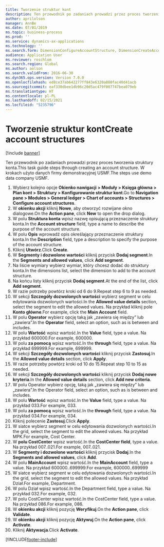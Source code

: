 ```yaml
---
title: Tworzenie struktur kont
description: Ten przewodnik po zadaniach prowadzi przez proces tworzenia struktury konta.
author: aprilolson
manager: AnnBe
ms.date: 07/01/2019
ms.topic: business-process
ms.prod: ''
ms.service: dynamics-ax-applications
ms.technology: ''
ms.search.form: DimensionConfigureAccountStructure, DimensionCreateAccountStructure, DimensionHierarchyAddLevel, DimensionHierarchyConstraintActivate
audience: Application User
ms.reviewer: roschlom
ms.search.region: Global
ms.author: aolson
ms.search.validFrom: 2016-06-30
ms.dyn365.ops.version: Version 7.0.0
ms.openlocfilehash: ed8ce37ab642277ff843e6320a880fac40d41acb
ms.sourcegitcommit: eaf330dbee1db96c20d5ac479f007747bea079eb
ms.translationtype: HT
ms.contentlocale: pl-PL
ms.lasthandoff: 02/15/2021
ms.locfileid: "5235796"
---
```

# <a name="create-account-structures"></a><span data-ttu-id="df3a7-103">Tworzenie struktur kont</span><span class="sxs-lookup"><span data-stu-id="df3a7-103">Create account structures</span></span>

[!include [banner](../../includes/banner.md)]

<span data-ttu-id="df3a7-104">Ten przewodnik po zadaniach prowadzi przez proces tworzenia struktury konta.</span><span class="sxs-lookup"><span data-stu-id="df3a7-104">This task guide steps through creating an account structure.</span></span> <span data-ttu-id="df3a7-105">W krokach użyto danych firmy demonstracyjnej USMF.</span><span class="sxs-lookup"><span data-stu-id="df3a7-105">The steps use demo data company USMF.</span></span>

1. <span data-ttu-id="df3a7-106">Wybierz kolejno opcje **Okienko nawigacji > Moduły > Księga główna > Plan kont > Struktury > Konfigurowanie struktur kont**.</span><span class="sxs-lookup"><span data-stu-id="df3a7-106">Go to **Navigation pane > Modules > General ledger > Chart of accounts > Structures > Configure account structures**.</span></span>
2. <span data-ttu-id="df3a7-107">W **okienku akcji** kliknij **Nowe**, aby otworzyć rozwijane okno dialogowe.</span><span class="sxs-lookup"><span data-stu-id="df3a7-107">On the **Action pane**, click **New** to open the drop dialog.</span></span>
3. <span data-ttu-id="df3a7-108">W polu **Struktura konta** wpisz nazwę opisującą przeznaczenie struktury konta.</span><span class="sxs-lookup"><span data-stu-id="df3a7-108">In the **Account structure** field, type a name to describe the purpose of the account structure.</span></span>
4. <span data-ttu-id="df3a7-109">W polu **Opis** wprowadź opis określający przeznaczenie struktury konta.</span><span class="sxs-lookup"><span data-stu-id="df3a7-109">In the **Description** field, type a description to specify the purpose of the account structure.</span></span>
5. <span data-ttu-id="df3a7-110">Kliknij **Utwórz**.</span><span class="sxs-lookup"><span data-stu-id="df3a7-110">Click **Create**.</span></span>
6. <span data-ttu-id="df3a7-111">W **Segmenty i dozwolone wartości** kliknij przycisk **Dodaj segment**.</span><span class="sxs-lookup"><span data-stu-id="df3a7-111">In the **Segments and allowed values**, click **Add segment**.</span></span>
7. <span data-ttu-id="df3a7-112">Na liście wymiary wybierz wymiar, który chcesz dodać do struktury konta.</span><span class="sxs-lookup"><span data-stu-id="df3a7-112">In the dimensions list, select the dimension to add to the account structure.</span></span>
8. <span data-ttu-id="df3a7-113">Na końcu listy kliknij przycisk **Dodaj segment**.</span><span class="sxs-lookup"><span data-stu-id="df3a7-113">At the end of the list, click **Add segment**.</span></span>
9. <span data-ttu-id="df3a7-114">W razie potrzeby powtórz kroki od 6 do 9.</span><span class="sxs-lookup"><span data-stu-id="df3a7-114">Repeat step 6 to 9 as needed.</span></span>
10. <span data-ttu-id="df3a7-115">W sekcji **Szczegóły dozwolonych wartości** wybierz segment w celu edytowania dozwolonych wartości.</span><span class="sxs-lookup"><span data-stu-id="df3a7-115">In the **Allowed value details** section, select the segment to edit the allowed values.</span></span>
    <span data-ttu-id="df3a7-116">Na przykład kliknij pole **Konto główne**.</span><span class="sxs-lookup"><span data-stu-id="df3a7-116">For example, click the **Main Account** field.</span></span>  
11. <span data-ttu-id="df3a7-117">W polu **Operator** wybierz opcję taką jak „zawiera się między” lub „zawiera”.</span><span class="sxs-lookup"><span data-stu-id="df3a7-117">In the **Operator** field, select an option, such as is between and includes.</span></span>
12. <span data-ttu-id="df3a7-118">W polu **Wartość** wpisz wartość.</span><span class="sxs-lookup"><span data-stu-id="df3a7-118">In the **Value** field, type a value.</span></span> <span data-ttu-id="df3a7-119">Na przykład 600000.</span><span class="sxs-lookup"><span data-stu-id="df3a7-119">For example, 600000.</span></span>  
13. <span data-ttu-id="df3a7-120">W polu **za pomocą** wpisz wartość.</span><span class="sxs-lookup"><span data-stu-id="df3a7-120">In the **through** field, type a value.</span></span> <span data-ttu-id="df3a7-121">Na przykład 699999.</span><span class="sxs-lookup"><span data-stu-id="df3a7-121">For example, 699999.</span></span>  
14. <span data-ttu-id="df3a7-122">W sekcji **Szczegóły dozwolonych wartości** kliknij przycisk **Zastosuj**.</span><span class="sxs-lookup"><span data-stu-id="df3a7-122">In the **Allowed value details** section, click **Apply**.</span></span>
15. <span data-ttu-id="df3a7-123">W razie potrzeby powtórz kroki od 10 do 15.</span><span class="sxs-lookup"><span data-stu-id="df3a7-123">Repeat step 10 to 15 as needed.</span></span>  
16. <span data-ttu-id="df3a7-124">W sekcji **Szczegóły dozwolonych wartości** kliknij przycisk **Dodaj nowe kryteria**.</span><span class="sxs-lookup"><span data-stu-id="df3a7-124">In the **Allowed value details** section, click **Add new criteria**.</span></span>
17. <span data-ttu-id="df3a7-125">W polu Operator wybierz opcję, taką jak „zawiera się między” lub „zawiera”.</span><span class="sxs-lookup"><span data-stu-id="df3a7-125">In the Operator field, select an option, such as is between and includes.</span></span>
18. <span data-ttu-id="df3a7-126">W polu **Wartość** wpisz wartość.</span><span class="sxs-lookup"><span data-stu-id="df3a7-126">In the **Value** field, type a value.</span></span> <span data-ttu-id="df3a7-127">Na przykład 033.</span><span class="sxs-lookup"><span data-stu-id="df3a7-127">For example, 033.</span></span>  
19. <span data-ttu-id="df3a7-128">W polu **za pomocą** wpisz wartość.</span><span class="sxs-lookup"><span data-stu-id="df3a7-128">In the **through** field, type a value.</span></span> <span data-ttu-id="df3a7-129">Na przykład 034.</span><span class="sxs-lookup"><span data-stu-id="df3a7-129">For example, 034.</span></span>  
20. <span data-ttu-id="df3a7-130">Kliknij polecenie **Zastosuj**.</span><span class="sxs-lookup"><span data-stu-id="df3a7-130">Click **Apply**.</span></span>
21. <span data-ttu-id="df3a7-131">W siatce wybierz segment w celu edytowania dozwolonych wartości.</span><span class="sxs-lookup"><span data-stu-id="df3a7-131">In the grid, select the segment to edit the allowed values.</span></span> <span data-ttu-id="df3a7-132">Na przykład MPK.</span><span class="sxs-lookup"><span data-stu-id="df3a7-132">For example, Cost Center.</span></span>  
22. <span data-ttu-id="df3a7-133">W **polu CostCenter** wpisz wartość.</span><span class="sxs-lookup"><span data-stu-id="df3a7-133">In the **CostCenter field**, type a value.</span></span> <span data-ttu-id="df3a7-134">Na przykład 007..021.</span><span class="sxs-lookup"><span data-stu-id="df3a7-134">For example, 007..021.</span></span>  
23. <span data-ttu-id="df3a7-135">W **Segmenty i dozwolone wartości** kliknij przycisk **Dodaj**.</span><span class="sxs-lookup"><span data-stu-id="df3a7-135">In the **Segments and allowed values**, click **Add**.</span></span>
24. <span data-ttu-id="df3a7-136">W polu **MainAccount** wpisz wartość.</span><span class="sxs-lookup"><span data-stu-id="df3a7-136">In the **MainAccount** field, type a value.</span></span> <span data-ttu-id="df3a7-137">Na przykład 600000..699999.</span><span class="sxs-lookup"><span data-stu-id="df3a7-137">For example, 600000..699999</span></span>  
25. <span data-ttu-id="df3a7-138">W siatce wybierz segment w celu edytowania dozwolonych wartości.</span><span class="sxs-lookup"><span data-stu-id="df3a7-138">In the grid, select the segment to edit the allowed values.</span></span> <span data-ttu-id="df3a7-139">Na przykład Dział.</span><span class="sxs-lookup"><span data-stu-id="df3a7-139">For example, Department.</span></span>  
26. <span data-ttu-id="df3a7-140">W polu Dział wpisz wartość.</span><span class="sxs-lookup"><span data-stu-id="df3a7-140">In the Department field, type a value.</span></span> <span data-ttu-id="df3a7-141">Na przykład 032.</span><span class="sxs-lookup"><span data-stu-id="df3a7-141">For example, 032.</span></span>  
27. <span data-ttu-id="df3a7-142">W polu CostCenter wpisz wartość.</span><span class="sxs-lookup"><span data-stu-id="df3a7-142">In the CostCenter field, type a value.</span></span> <span data-ttu-id="df3a7-143">Na przykład 086.</span><span class="sxs-lookup"><span data-stu-id="df3a7-143">For example, 086.</span></span>  
28. <span data-ttu-id="df3a7-144">W **okienku akcji** kliknij pozycję **Weryfikuj**.</span><span class="sxs-lookup"><span data-stu-id="df3a7-144">On the **Action pane**, click **Validate**.</span></span>
29. <span data-ttu-id="df3a7-145">W **okienku akcji** kliknij pozycję **Aktywuj**.</span><span class="sxs-lookup"><span data-stu-id="df3a7-145">On the **Action pane**, click **Activate**.</span></span>
30. <span data-ttu-id="df3a7-146">Kliknij **Aktywacja**.</span><span class="sxs-lookup"><span data-stu-id="df3a7-146">Click **Activate**.</span></span>



[!INCLUDE[footer-include](../../../includes/footer-banner.md)]